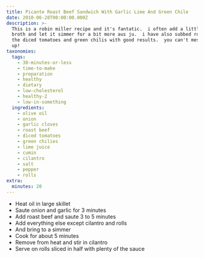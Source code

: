 ```yaml
---
title: Picante Roast Beef Sandwich With Garlic Lime And Green Chile
date: 2010-06-28T00:00:00.000Z
description: >-
  This is a robin miller recipe and it's fantatic.  i often add a little beef
  broth and let it simmer for a bit more aus ju.  i have also subbed rotel for
  the diced tomatoes and green chilis with good results.  you can't mess this
  up!
taxonomies:
  tags:
    - 30-minutes-or-less
    - time-to-make
    - preparation
    - healthy
    - dietary
    - low-cholesterol
    - healthy-2
    - low-in-something
  ingredients:
    - olive oil
    - onion
    - garlic cloves
    - roast beef
    - diced tomatoes
    - green chilies
    - lime juice
    - cumin
    - cilantro
    - salt
    - pepper
    - rolls
extra:
  minutes: 20
---
```

 - Heat oil in large skillet
 - Saute onion and garlic for 3 minutes
 - Add roast beef and saute 3 to 5 minutes
 - Add everything else except cilantro and rolls
 - And bring to a simmer
 - Cook for about 5 minutes
 - Remove from heat and stir in cilantro
 - Serve on rolls sliced in half with plenty of the sauce
